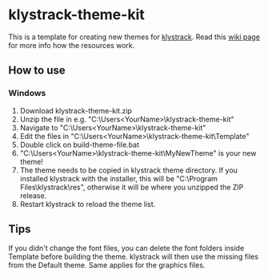# klystrack-theme-kit

This is a template for creating new themes for [klystrack](http://kometbomb.github.io/klystrack/). Read this [wiki page](https://github.com/kometbomb/klystrack/wiki/Themes) for more info how the resources work.

## How to use

### Windows

1. Download klystrack-theme-kit.zip
2. Unzip the file in e.g. "C:\Users\<YourName>\klystrack-theme-kit"
3. Navigate to "C:\Users\<YourName>\klystrack-theme-kit"
3. Edit the files in "C:\Users\<YourName>\klystrack-theme-kit\Template"
4. Double click on build-theme-file.bat
5. "C:\Users\<YourName>\klystrack-theme-kit\MyNewTheme" is your new theme!
6. The theme needs to be copied in klystrack theme directory. If you installed klystrack with the installer, this will be "C:\Program Files\klystrack\res", otherwise it will be where you unzipped the ZIP release. 
7. Restart klystrack to reload the theme list.

## Tips

If you didn't change the font files, you can delete the font folders inside Template before building the theme. klystrack will then use the missing files from the Default theme. Same applies for the graphics files.
